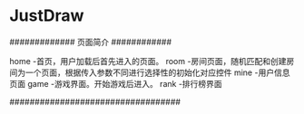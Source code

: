 # JustDraw

############# 页面简介 ############

  home -首页，用户加载后首先进入的页面。
  room -房间页面，随机匹配和创建房间为一个页面，根据传入参数不同进行选择性的初始化对应控件
  mine -用户信息页面
  game -游戏界面。开始游戏后进入。
  rank -排行榜界面


##################################